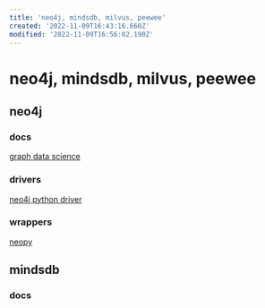 ```yaml
---
title: 'neo4j, mindsdb, milvus, peewee'
created: '2022-11-09T16:43:16.660Z'
modified: '2022-11-09T16:56:02.190Z'
---
```


# neo4j, mindsdb, milvus, peewee

## neo4j

### docs

[graph data science](https://neo4j.com/docs/graph-data-science/current/operations-reference/algorithm-references/)

### drivers

[neo4j python driver](https://github.com/neo4j/neo4j-python-driver)

### wrappers

[neopy](https://github.com/pawamoy/neopy)

## mindsdb

### docs
